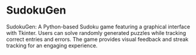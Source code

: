 # SudokuGen
SudokuGen: A Python-based Sudoku game featuring a graphical interface with Tkinter. Users can solve randomly generated puzzles while tracking correct entries and errors. The game provides visual feedback and streak tracking for an engaging experience.
